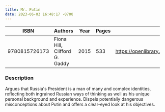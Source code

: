 ```yaml
---
title: Mr. Putin
date: 2023-06-03 16:48:17 -0700
---
```


| ISBN        | Authors      | Year    | Pages    | URL   |
| ----------- | ------------ | ------- | -------- | ----- |
| 9780815726173  | Fiona Hill, Clifford G. Gaddy| 2015| 533|https://openlibrary.org/books/OL27189444M/Mr._Putin|    

### Description
Argues that Russia's President is a man of many and complex identities, reflecting both ingrained Russian ways of thinking as well as his unique personal background and experience. Dispels potentially dangerous misconceptions about Putin and offers a clear-eyed look at his objectives.